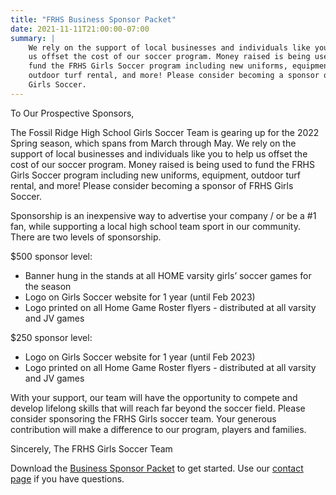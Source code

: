 ```yaml
---
title: "FRHS Business Sponsor Packet"
date: 2021-11-11T21:00:00-07:00
summary: |
    We rely on the support of local businesses and individuals like you to help
    us offset the cost of our soccer program. Money raised is being used to
    fund the FRHS Girls Soccer program including new uniforms, equipment,
    outdoor turf rental, and more! Please consider becoming a sponsor of FRHS
    Girls Soccer.
---
```


To Our Prospective Sponsors,

The Fossil Ridge High School Girls Soccer Team is gearing up for the 2022 Spring
season, which spans from March through May. We rely on the support of local
businesses and individuals like you to help us offset the cost of our soccer
program. Money raised is being used to fund the FRHS Girls Soccer program
including new uniforms, equipment, outdoor turf rental, and more! Please
consider becoming a sponsor of FRHS Girls Soccer.

Sponsorship is an inexpensive way to advertise your company / or be a #1 fan,
while supporting a local high school team sport in our community. There are two
levels of sponsorship.

$500 sponsor level:

 - Banner hung in the stands at all HOME varsity girls’ soccer games for the season
 - Logo on Girls Soccer website for 1 year (until Feb 2023)
 - Logo printed on all Home Game Roster flyers - distributed at all varsity and JV games

$250 sponsor level:

 - Logo on Girls Soccer website for 1 year (until Feb 2023)
 - Logo printed on all Home Game Roster flyers - distributed at all varsity and JV games

With your support, our team will have the opportunity to compete and develop
lifelong skills that will reach far beyond the soccer field. Please consider
sponsoring the FRHS Girls soccer team. Your generous contribution will make a
difference to our program, players and families.

Sincerely,
The FRHS Girls Soccer Team

Download the [Business Sponsor Packet] to get started. Use our [contact page]
if you have questions.

[contact page]: /about/#contact
[business sponsor packet]: /files/FRHS-Business-Sponsor-Packet.pdf
